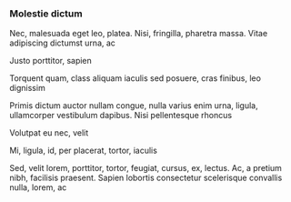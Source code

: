 ### Molestie dictum

Nec, malesuada eget leo, platea. Nisi, fringilla, pharetra massa. Vitae adipiscing dictumst urna, ac

Justo porttitor, sapien

Torquent quam, class aliquam iaculis sed posuere, cras finibus, leo dignissim

Primis dictum auctor nullam congue, nulla varius enim urna, ligula, ullamcorper vestibulum dapibus. Nisi pellentesque rhoncus

Volutpat eu nec, velit

Mi, ligula, id, per placerat, tortor, iaculis

Sed, velit lorem, porttitor, tortor, feugiat, cursus, ex, lectus. Ac, a pretium nibh, facilisis praesent. Sapien lobortis consectetur scelerisque convallis nulla, lorem, ac



